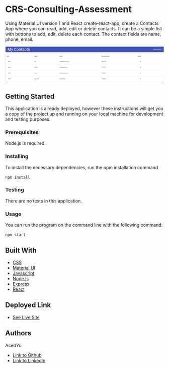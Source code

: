 # CRS-Consulting-Assessment

Using Material UI version 1 and React create-react-app, create a Contacts App where you can read, add, edit or delete contacts. It can be a simple list with buttons to add, edit, delete each contact. The contact fields are name, phone, email.

![Image](crsconsulting.png)

## Getting Started

This application is already deployed, however these instructions will get you a copy of the project up and running on your local machine for development and testing purposes.

### Prerequisites

Node.js is required.

### Installing

To install the necessary dependencies, run the npm installation command

```
npm install
```

### Testing

There are no tests in this application.

### Usage

You can run the program on the command line with the following command:

```
npm start
```

## Built With

- [CSS](https://developer.mozilla.org/en-US/docs/Web/CSS)
- [Material UI](https://mui.com/)
- [Javascript](https://developer.mozilla.org/en-US/docs/Web/JavaScript)
- [Node.js](https://nodejs.org/en/docs/)
- [Express](https://expressjs.com/)
- [React](https://reactjs.org/)

## Deployed Link

- [See Live Site](https://acedyu.github.io/crs-assessment/)

## Authors

AcedYu

- [Link to Github](https://github.com/AcedYu)
- [Link to LinkedIn](https://www.linkedin.com/in/alex-yu-3712811b9/)
